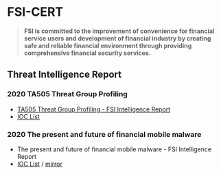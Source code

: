 # FSI-CERT

> <strong>**FSI is committed to the improvement of convenience for financial service users and development of financial industry by creating safe and reliable financial environment through providing comprehensive financial security services.**</strong>



## Threat Intelligence Report



### 2020 TA505 Threat Group Profiling

- [TA505 Threat Group Profiling - FSI Intelligence Report](http://www.fsec.or.kr/user/bbs/fsec/163/344/bbsDataView/1382.do)
- [IOC List](https://pastebin.com/raw/7QGa7cVa)



### 2020 The present and future of financial mobile malware

- The present and future of financial mobile malware - FSI Intelligence Report
- [IOC List](https://pastebin.com/raw/38CdrRHR) / [mirror](https://raw.githubusercontent.com/fsi-cert/security-intelligence-report/master/2020B/IOC_list.txt) 





